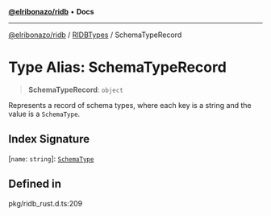 [**@elribonazo/ridb**](../../../README.md) • **Docs**

***

[@elribonazo/ridb](../../../README.md) / [RIDBTypes](../README.md) / SchemaTypeRecord

# Type Alias: SchemaTypeRecord

> **SchemaTypeRecord**: `object`

Represents a record of schema types, where each key is a string and the value is a `SchemaType`.

## Index Signature

 \[`name`: `string`\]: [`SchemaType`](SchemaType.md)

## Defined in

pkg/ridb\_rust.d.ts:209
